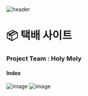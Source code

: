 ![header](https://capsule-render.vercel.app/api?type=transparent&color=auto&height=80&section=header&text=Post_Web&fontSize=90)
# 📦 택배 사이트
### Project Team : Holy Moly

</hr>

#### Index
![image](https://user-images.githubusercontent.com/109323666/224193039-65b1f018-19e4-4cac-a458-86583ff4e310.png)
![image](https://user-images.githubusercontent.com/109323666/224193080-f20afea7-2ff5-48f8-a2ca-87e1d3faec2a.png)



